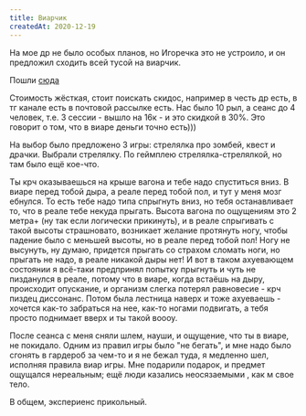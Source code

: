 ```yaml
---
title: Виарчик
createdAt: 2020-12-19
---
```


На мое др не было особых планов, но Игоречка это не устроило, и он предложил сходить всей тусой на виарчик.

<!--more-->

Пошли <a href="https://anvio.com/ru-ru/moscow/">сюда</a>

Стоимость жёсткая, стоит поискать скидос, например в честь др есть, в тг канале есть в почтовой рассылке есть. Нас было
10 рыл, а сеанс до 4 человек, т.е. 3 сессии - вышло на 16к - и это скидкой в 30%. Это говорит о том, что в виаре деньги
точно есть)))

На выбор было предложено 3 игры: стрелялка про зомбей, квест и драчки. Выбрали стрелялку. По геймплею
стрелялка-стрелялкой, но там было ещё кое-что.

Ты крч оказываешься на крыше вагона и тебе надо спуститься вниз. В виаре перед тобой дыра, а реале перед тобой пол, и
тут у меня мозг ебнулся. То есть тебе надо типа спрыгнуть вниз, но тебя останавливает то, что в реале тебе некуда
прыгать. Высота вагона по ощущениям это 2 метра+ (ну так если логически прикинуть), и в реале спрыгивать с такой высоты
страшновато, возникает желание протянуть ногу, чтобы падение было с меньшей высоты, но в реале перед тобой пол! Ногу не
высунуть, ну думаю, придется прыгать со страхом сломать ноги, но прыгать не надо, в реале никакой дыры нет! И вот в
таком ахуевающем состоянии я всё-таки предпринял попытку прыгнуть и чуть не пизданулся в реале, потому что в виаре,
когда встаёшь на дыру, происходит опускание, и организм слегка потерял равновесие - крч пиздец диссонанс. Потом была
лестница наверх и тоже ахуеваешь - хочется как-то забраться на нее, как-то ногами подвигать, а тебя просто поднимает
вверх и ты такой воооу.

После сеанса с меня сняли шлем, науши, и ощущение, что ты в виаре, не покидало. Одним из правил игры было "не бегать", и
мне надо было сгонять в гардероб за чем-то и я не бежал туда, я медленно шел, исполняя правила виар игры. Мне подарили
подарок, и предмет ощущался нереальным; ещё люди казались неосязаемыми , как м свое тело.

В общем, экспериенс прикольный.

